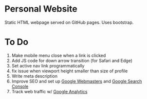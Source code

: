 # Personal Website

Static HTML webpage served on GitHub pages. Uses bootstrap.

# To Do
1. Make mobile menu close when a link is clicked
2. Add JS code for down arrow transition (for Safari and Edge)
3. Set active nav link programmatically
4. fix issue when viewport height smaller than size of profile
5. Write meta description
6. Improve SEO and set up [Google Webmasters](https://www.google.ca/webmasters/#) and [Google Search Console](https://search.google.com/search-console/about)
7. Track web traffic w/ [Google Analytics](https://marketingplatform.google.com/about/analytics/)
